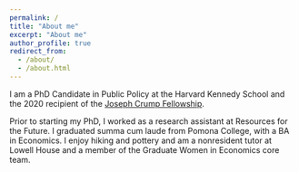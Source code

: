 ```yaml
---
permalink: /
title: "About me"
excerpt: "About me"
author_profile: true
redirect_from: 
  - /about/
  - /about.html
---
```


I am a PhD Candidate in Public Policy at the Harvard Kennedy School and the 2020 recipient of the [Joseph Crump Fellowship](https://heep.hks.harvard.edu/news/heep-pre-doctoral-fellow-awarded-joseph-crump-fellowship-2020).

Prior to starting my PhD, I worked as a research assistant at Resources for the Future. I graduated summa cum laude from Pomona College, with a BA in Economics. I enjoy hiking and pottery and am a nonresident tutor at Lowell House and a member of the Graduate Women in Economics core team. 
